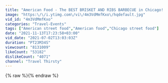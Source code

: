 ```yaml
---
title: "American Food - The BEST BRISKET AND RIBS BARBECUE in Chicago! Smoque BBQ"
image: "https:\/\/i.ytimg.com\/vi\/4m3VdMmfKxo\/hqdefault.jpg"
vid_id: "4m3VdMmfKxo"
categories: "Travel-Events"
tags: ["American street food","American food","Chicago street food"]
date: "2021-11-13T17:23:58+03:00"
vid_date: "2021-07-02T13:03:03Z"
duration: "PT23M34S"
viewcount: "8131009"
likeCount: "53182"
dislikeCount: "4071"
channel: "Travel Thirsty"
---
```

{% raw %}{% endraw %}
